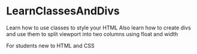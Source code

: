 # LearnClassesAndDivs
Learn how to use classes to style your HTML 
Also learn how to create divs and use them to split viewport into two columns using float and width

For students new to HTML and CSS
